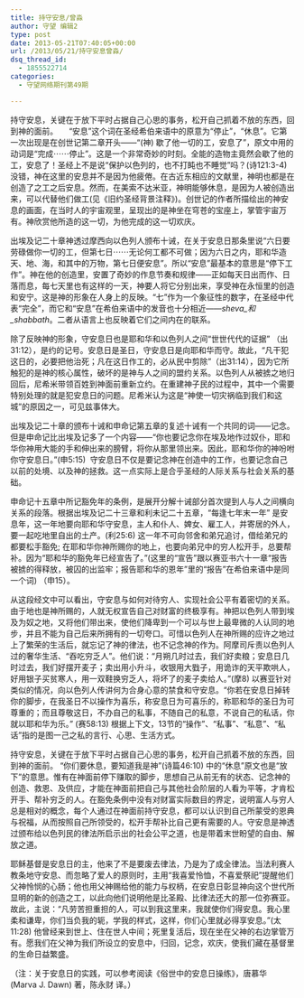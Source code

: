 ```yaml
---
title: 持守安息/曾淼
author: 守望 编辑2
type: post
date: 2013-05-21T07:40:05+00:00
url: /2013/05/21/持守安息曾淼/
dsq_thread_id:
  - 1855522714
categories:
  - 守望网络期刊第49期

---
```

持守安息，关键在于放下平时占据自己心思的事务，松开自己抓着不放的东西，回到神的面前。<!--more-->     “安息”这个词在圣经希伯来语中的原意为“停止”，“休息”。它第一次出现是在创世记第二章开头——“(神) 歇了他一切的工，安息了”，原文中用的动词是“完成⋯⋯停止”。这是一个非常奇妙的时刻。全能的造物主竟然会歇了他的工，安息了！圣经上不是说“保护以色列的，也不打盹也不睡觉”吗？(诗121:3-4) 没错，神在这里的安息并不是因为他疲倦。在古近东相应的文献里，神明也都是在创造了之工之后安息。然而，在美索不达米亚，神明能够休息，是因为人被创造出来，可以代替他们做工(见《旧约圣经背景注释》)。创世记的作者所描绘出的神安息的画面，在当时人的宇宙观里，呈现出的是神坐在穹苍的宝座上，掌管宇宙万有。神欣赏他所造的这一切，为他完成的这一切欢庆。

出埃及记二十章神透过摩西向以色列人颁布十诫，在关于安息日那条里说“六日要劳碌做你一切的工，但第七日⋯⋯无论何工都不可做；因为六日之内，耶和华造天、地、海，和其中的万物，第七日便安息”。所以“安息”最基本的意思是“停下工作”。神在他的创造里，安置了奇妙的作息节奏和规律——正如每天日出而作、日落而息，每七天里也有这样的一天，神要人将它分别出来，享受神在永恒里的创造和安宁。这是神的形象在人身上的反映。“七”作为一个象征性的数字，在圣经中代表“完全”，而它和“安息”在希伯来语中的发音也十分相近——_sheva_和_shabbath_。二者从语言上也反映着它们之间内在的联系。

除了反映神的形象，守安息日也是耶和华和以色列人之间“世世代代的证据” （出31:12），是约的记号。安息日是圣日，守安息日是向耶和华而守。故此，“凡干犯这日的，必要把他治死；凡在这日作工的，必从民中剪除”（出31:14），因为它所触犯的是神的核心属性，破坏的是神与人之间的盟约关系。以色列人从被掳之地归回后，尼希米带领百姓到神面前重新立约。在重建神子民的过程中，其中一个需要特别处理的就是犯安息日的问题。尼希米认为这是“神使一切灾祸临到我们和这城”的原因之一，可见兹事体大。

出埃及记二十章的颁布十诫和申命记第五章的复述十诫有一个共同的词——记念。但是申命记比出埃及记多了一个内容——“你也要记念你在埃及地作过奴仆，耶和华你神用大能的手和伸出来的膀臂，将你从那里领出来。因此，耶和华你的神吩咐你守安息日。”(申5:15)  守安息日不仅是要记念神在创造中的工作，也要记念自己以前的处境、以及神的拯救。这一点实际上是合乎圣经的人际关系与社会关系的基础。

申命记十五章中所记豁免年的条例，是展开分解十诫部分首次提到人与人之间横向关系的段落。根据出埃及记二十三章和利未记二十五章，“每逢七年末一年” 是安息年，这一年地要向耶和华守安息，主人和仆人、婢女、雇工人，并寄居的外人，要一起吃地里自出的土产。(利25:6) 这一年不可向邻舍和弟兄追讨，借给弟兄的都要松手豁免; 在耶和华你神所赐你的地上，也要向弟兄中的穷人松开手，总要帮补。因为“耶和华的豁免年已经宣告了。”(这里的“宣告”跟以赛亚书六十一章“报告被掳的得释放，被囚的出监牢；报告耶和华的恩年”里的“报告”在希伯来语中是同一个词) （申15）。

从这段经文中可以看出，守安息与如何对待穷人、实现社会公平有着密切的关系。由于地也是神所赐的，人就无权宣告自己对财富的终极享有。神把以色列人带到埃及为奴之地，又将他们带出来，使他们降卑到一个可以与世上最卑微的人认同的地步，并且不能为自己后来所拥有的一切夸口。可惜以色列人在神所赐的应许之地过上了繁荣的生活后，就忘记了神的律法，也不记念神的作为。阿摩司斥责以色列人过的奢华生活、“吞吃穷乏人”。他们说：“月朔几时过去，我们好卖粮；安息日几时过去，我们好摆开麦子；卖出用小升斗，收银用大戥子，用诡诈的天平欺哄人，好用银子买贫寒人，用一双鞋换穷乏人，将坏了的麦子卖给人。”(摩8) 以赛亚针对类似的情况，向以色列人传讲何为合身心意的禁食和守安息。“你若在安息日掉转你的脚步，在我圣日不以操作为喜乐，称安息日为可喜乐的，称耶和华的圣日为可尊重的；而且尊敬这日，不办自己的私事，不随自己的私意，不说自己的私话，你就以耶和华为乐。” (赛58:13) 根据上下文，13节的“操作”、“私事”、“私意”、“私话”指的是图一己之私的言行、心思、生活方式。

持守安息，关键在于放下平时占据自己心思的事务，松开自己抓着不放的东西，回到神的面前。 “你们要休息，要知道我是神”(诗篇46:10) 中的“休息”原文也是“放下”的意思。惟有在神面前停下赚取的脚步，思想自己从前无有的状态、记念神的创造、救恩、及供应，才能在神面前把自己与其他社会阶层的人看为平等，才肯松开手、帮补穷乏的人。在豁免条例中没有对财富实际数目的界定，说明富人与穷人总是相对的概念，每个人通过在神面前持守安息，都可以认识到自己所蒙受的恩典与祝福，从而按照自己所领受的，松开手帮补比自己更有需要的人。守安息是神透过颁布给以色列民的律法所启示出的社会公平之道，也是带着末世盼望的自由、解放之道。

耶稣基督是安息日的主，他来了不是要废去律法，乃是为了成全律法。当法利赛人教条地守安息、而忽略了爱人的原则时，主用“我喜爱怜恤，不喜爱祭祀”提醒他们父神怜悯的心肠；他也用父神赐给他的能力与权柄，在安息日彰显神向这个世代所显明的新的创造之工，以此向他们说明他是比圣殿、比律法还大的那一位弥赛亚。故此，主说：“凡劳苦担重担的人，可以到我这里来，我就使你们得安息。我心里柔和谦卑，你们当负我的轭，学我的样式，这样，你们心里就必得享安息。”(太11:28) 他曾经来到世上、住在世人中间；死里复活后，现在坐在父神的右边掌管万有。愿我们在父神为我们所设立的安息中，归回，记念，欢庆，使我们藏在基督里的生命日益繁盛。

（注：关于安息日的实践，可以参考阅读《俗世中的安息日操练》，唐慕华 (Marva J. Dawn) 著，陈永财 译。）